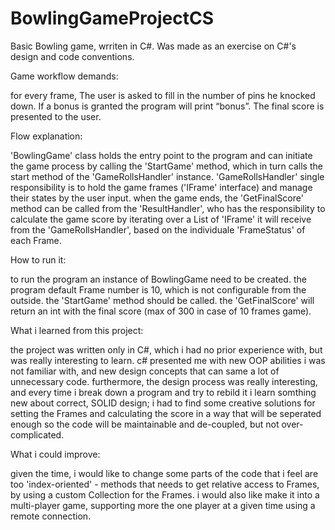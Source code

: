 # BowlingGameProjectCS
Basic Bowling game, wrriten in C#. Was made as an exercise on C#'s design and code conventions.

Game workflow demands:

for every frame, The user is asked to fill in the number of pins he knocked down. If a bonus is granted the program will print “bonus”. The final score is presented to the user.

Flow explanation:

'BowlingGame' class holds the entry point to the program and can initiate the game process by calling the 'StartGame' method, which in turn calls the start method of the 'GameRollsHandler' instance. 'GameRollsHandler' single responsibility is to hold the game frames ('IFrame' interface) and manage their states by the user input. when the game ends, the 'GetFinalScore' method can be called from the 'ResultHandler', who has the responsibility to calculate the game score by iterating over a List of 'IFrame' it will receive from the 'GameRollsHandler', based on the individuale 'FrameStatus' of each Frame.

How to run it:

to run the program an instance of BowlingGame need to be created. the program default Frame number is 10, which is not configurable from the outside. the 'StartGame' method should be called. the 'GetFinalScore' will return an int with the final score (max of 300 in case of 10 frames game).

What i learned from this project:

the project was written only in C#, which i had no prior experience with, but was really interesting to learn. c# presented me with new OOP abilities i was not familiar with, and new design concepts that can same a lot of unnecessary code. furthermore, the design process was really interesting, and every time i break down a program and try to rebild it i learn somthing new about correct, SOLID design; i had to find some creative solutions for setting the Frames and calculating the score in a way that will be seperated enough so the code will be maintainable and de-coupled, but not over-complicated.

What i could improve:

given the time, i would like to change some parts of the code that i feel are too 'index-oriented' - methods that needs to get relative access to Frames, by using a custom Collection for the Frames. i would also like make it into a multi-player game, supporting more the one player at a given time using a remote connection.
